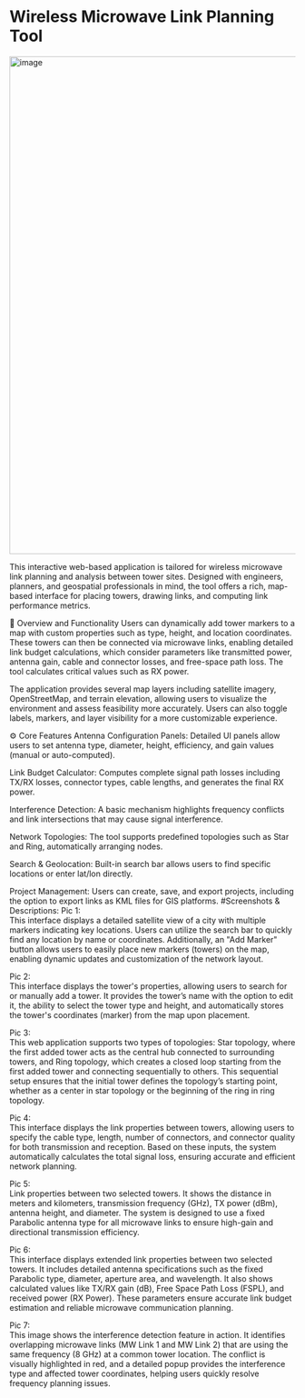 # Wireless Microwave Link Planning Tool
<img width="1373" height="876" alt="image" src="https://github.com/user-attachments/assets/693e7c9f-e782-4f1d-84c7-f9723cc7b83a" />


This interactive web-based application is tailored for wireless microwave link planning and analysis between tower sites. Designed with engineers, planners, and geospatial professionals in mind, the tool offers a rich, map-based interface for placing towers, drawing links, and computing link performance metrics.

🧭 Overview and Functionality
Users can dynamically add tower markers to a map with custom properties such as type, height, and location coordinates. These towers can then be connected via microwave links, enabling detailed link budget calculations, which consider parameters like transmitted power, antenna gain, cable and connector losses, and free-space path loss. The tool calculates critical values such as RX power. 

The application provides several map layers including satellite imagery, OpenStreetMap, and terrain elevation, allowing users to visualize the environment and assess feasibility more accurately. Users can also toggle labels, markers, and layer visibility for a more customizable experience.

⚙️ Core Features
Antenna Configuration Panels: Detailed UI panels allow users to set antenna type, diameter, height, efficiency, and gain values (manual or auto-computed).

Link Budget Calculator: Computes complete signal path losses including TX/RX losses, connector types, cable lengths, and generates the final RX power.

Interference Detection: A basic mechanism highlights frequency conflicts and link intersections that may cause signal interference.

Network Topologies: The tool supports predefined topologies such as Star and Ring, automatically arranging nodes.

Search & Geolocation: Built-in search bar allows users to find specific locations or enter lat/lon directly.

Project Management: Users can create, save, and export projects, including the option to export links as KML files for GIS platforms.
#Screenshots & Descriptions:
Pic 1:  
This interface displays a detailed satellite view of a city with multiple markers indicating key locations. Users can utilize the search bar to quickly find any location by name or coordinates. Additionally, an "Add Marker" button allows users to easily place new markers (towers) on the map, enabling dynamic updates and customization of the network layout.

Pic 2:  
This interface displays the tower's properties, allowing users to search for or manually add a tower. It provides the tower’s name with the option to edit it, the ability to select the tower type and height, and automatically stores the tower's coordinates (marker) from the map upon placement.

Pic 3:  
This web application supports two types of topologies: Star topology, where the first added tower acts as the central hub connected to surrounding towers, and Ring topology, which creates a closed loop starting from the first added tower and connecting sequentially to others. This sequential setup ensures that the initial tower defines the topology’s starting point, whether as a center in star topology or the beginning of the ring in ring topology.

Pic 4:  
This interface displays the link properties between towers, allowing users to specify the cable type, length, number of connectors, and connector quality for both transmission and reception. Based on these inputs, the system automatically calculates the total signal loss, ensuring accurate and efficient network planning.

Pic 5:  
Link properties between two selected towers. It shows the distance in meters and kilometers, transmission frequency (GHz), TX power (dBm), antenna height, and diameter. The system is designed to use a fixed Parabolic antenna type for all microwave links to ensure high-gain and directional transmission efficiency.

Pic 6:  
This interface displays extended link properties between two selected towers. It includes detailed antenna specifications such as the fixed Parabolic type, diameter, aperture area, and wavelength. It also shows calculated values like TX/RX gain (dB), Free Space Path Loss (FSPL), and received power (RX Power). These parameters ensure accurate link budget estimation and reliable microwave communication planning.

Pic 7:  
This image shows the interference detection feature in action. It identifies overlapping microwave links (MW Link 1 and MW Link 2) that are using the same frequency (8 GHz) at a common tower location. The conflict is visually highlighted in red, and a detailed popup provides the interference type and affected tower coordinates, helping users quickly resolve frequency planning issues.
